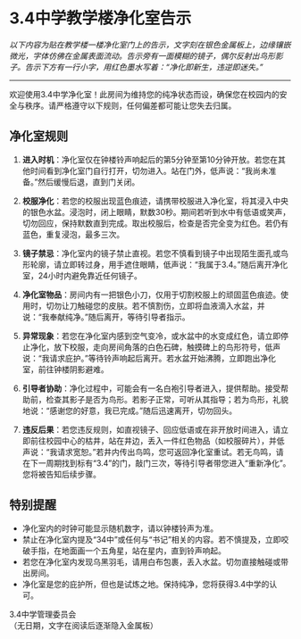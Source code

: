 # 3.4中学教学楼净化室告示

*以下内容为贴在教学楼一楼净化室门上的告示，文字刻在银色金属板上，边缘镶嵌微光，字体仿佛在金属表面流动。告示旁有一面模糊的镜子，偶尔反射出鸟形影子。告示下方有一行小字，用红色墨水写着：“净化即新生，违逆即迷失。”*

---

欢迎使用3.4中学净化室！此房间为维持您的纯净状态而设，确保您在校园内的安全与秩序。请严格遵守以下规则，任何偏差都可能让您失去归属。

## 净化室规则
1. **进入时机**：净化室仅在钟楼铃声响起后的第5分钟至第10分钟开放。若您在其他时间看到净化室门自行打开，切勿进入。站在门外，低声说：“我尚未准备。”然后缓慢后退，直到门关闭。

2. **校服净化**：若您的校服出现蓝色痕迹，请携带校服进入净化室，将其浸入中央的银色水盆。浸泡时，闭上眼睛，默数30秒。期间若听到水中有低语或笑声，切勿回应，保持默数直到完成。取出校服后，检查是否完全变为红色。若仍有蓝色，重复浸泡，最多三次。

3. **镜子禁忌**：净化室内的镜子禁止直视。若您不慎看到镜子中出现陌生面孔或鸟形轮廓，请立即转过身，用手遮住眼睛，低声说：“我属于3.4。”随后离开净化室，24小时内避免靠近任何镜子。

4. **净化室物品**：房间内有一把银色小刀，仅用于切割校服上的顽固蓝色痕迹。使用时，切勿让刀触碰您的皮肤。若不慎割伤，立即将血液滴入水盆，并说：“我奉献纯净。”随后离开，等待引导者指示。

5. **异常现象**：若您在净化室内感到空气变冷，或水盆中的水变成红色，请立即停止净化，放下校服，走向房间角落的白色石碑，触摸碑上的鸟形符号，低声说：“我请求庇护。”等待铃声响起后离开。若水盆开始沸腾，立即跑出净化室，前往钟楼阴影避难。

6. **引导者协助**：净化过程中，可能会有一名白袍引导者进入，提供帮助。接受帮助前，检查其影子是否为鸟形。若影子正常，可听从其指导；若为鸟形，礼貌地说：“感谢您的好意，我已完成。”随后迅速离开，切勿回头。

7. **违反后果**：若您违反规则，如直视镜子、回应低语或在非开放时间进入，请立即前往校园中心的枯井，站在井边，丢入一件红色物品（如校服碎片），并低声说：“我请求宽恕。”若井内传出鸟鸣，您可返回净化室重试。若无鸟鸣，请在下一周期找到标有“3.4”的门，敲门三次，等待引导者带您进入“重新净化”。您将被告知后续步骤。

## 特别提醒
- 净化室内的时钟可能显示随机数字，请以钟楼铃声为准。
- 禁止在净化室内提及“34中”或任何与“书记”相关的内容。若不慎提及，立即咬破手指，在地面画一个五角星，站在星内，直到铃声响起。
- 若您在净化室内发现乌黑羽毛，请用白布包裹，丢入水盆。切勿直接触碰或带出房间。
- 净化室是您的庇护所，但也是试炼之地。保持纯净，您将获得3.4中学的认可。

3.4中学管理委员会  
（无日期，文字在阅读后逐渐隐入金属板）